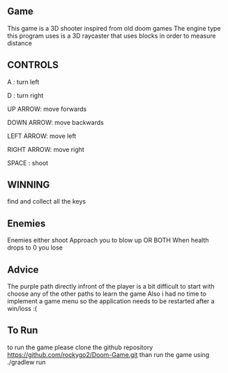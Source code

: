 ## Game
This game is a 3D shooter inspired from old doom games
The engine type this program uses is a 3D raycaster that uses blocks in order to measure distance

## CONTROLS
A : turn left

D : turn right

UP ARROW: move forwards

DOWN ARROW: move backwards

LEFT ARROW: move left

RIGHT ARROW: move right

SPACE : shoot

## WINNING
find and collect all the keys

## Enemies
Enemies either shoot
Approach you to blow up
OR BOTH When health drops to 0 you lose

## Advice
The purple path directly infront of the player is a bit difficult to start with choose any of the other paths to learn the game
Also i had no time to implement a game menu so the application needs to be restarted after a win/loss :(

## To Run
to run the game please clone the github repository https://github.com/rockygo2/Doom-Game.git than run the game using ./gradlew run
